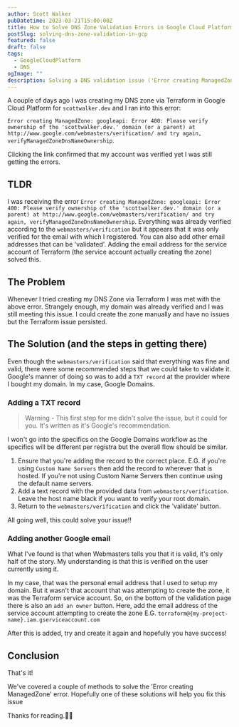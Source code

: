 ```yaml
---
author: Scott Walker
pubDatetime: 2023-03-21T15:00:00Z
title: How to Solve DNS Zone Validation Errors in Google Cloud Platform
postSlug: solving-dns-zone-validation-in-gcp
featured: false
draft: false
tags:
  - GoogleCloudPlatform
  - DNS
ogImage: ""
description: Solving a DNS validation issue ('Error creating ManagedZone') within the Google Cloud Platform
---
```


A couple of days ago I was creating my DNS zone via Terraform in Google Cloud Platform for `scottwalker.dev` and I ran into this error:

`Error creating ManagedZone: googleapi: Error 400: Please verify ownership of the 'scottwalker.dev.' domain (or a parent) at http://www.google.com/webmasters/verification/ and try again, verifyManagedZoneDnsNameOwnership`.

Clicking the link confirmed that my account was verified yet I was still getting the errors.

## TLDR

I was receiving the error `Error creating ManagedZone: googleapi: Error 400: Please verify ownership of the 'scottwalker.dev.' domain (or a parent) at http://www.google.com/webmasters/verification/ and try again, verifyManagedZoneDnsNameOwnership`. Everything was already verified according to the `webmasters/verification` but it appears that it was only verified for the email with which I registered. You can also add other email addresses that can be 'validated'. Adding the email address for the service account of Terraform (the service account actually creating the zone) solved this.

## The Problem

Whenever I tried creating my DNS Zone via Terraform I was met with the above error. Strangely enough, my domain was already verified and I was still meeting this issue. I could create the zone manually and have no issues but the Terraform issue persisted.

## The Solution (and the steps in getting there)

Even though the `webmasters/verification` said that everything was fine and valid, there were some recommended steps that we could take to validate it. Google's manner of doing so was to add a `TXT record` at the provider where I bought my domain. In my case, Google Domains.

### Adding a TXT record
> Warning - This first step for me didn't solve the issue, but it could for you. It's written as it's Google's recommendation.

I won't go into the specifics on the Google Domains workflow as the specifics will be different per registra but the overall flow should be similar.

1. Ensure that you're adding the record to the correct place. E.G. if you're using `Custom Name Servers` then add the record to wherever that is hosted. If you're not using Custom Name Servers then continue using the default name servers. 
2. Add a text record with the provided data from `webmasters/verification`. Leave the host name black if you want to verify your root domain.
3. Return to the `webmasters/verification` and click the 'validate' button.

All going well, this could solve your issue!!

### Adding another Google email

What I've found  is that when Webmasters tells you that it is valid, it's only half of the story. My understanding is that this is verified on the user currently using it.

In my case, that was the personal email address that I used to setup my domain. But it wasn't that account that was attempting to create the zone, it was the Terraform service account. So, on the bottom of the validation page there is also an `add an owner` button. Here, add the email address of the service account attempting to create the zone E.G. `terraform@{my-project-name}.iam.gserviceaccount.com`

After this is added, try and create it again and hopefully you have success!

## Conclusion

That's it!

We've covered a couple of methods to solve the 'Error creating ManagedZone' error. Hopefully one of these solutions will help you fix this issue

Thanks for reading.✌🏻
